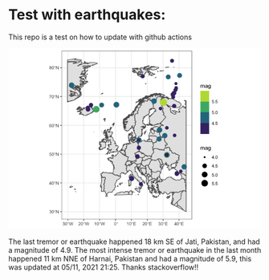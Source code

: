 <!-- README.md is generated from README.Rmd. Please edit that file -->

Test with earthquakes:
======================

This repo is a test on how to update with github actions

![](man/figures/README-unnamed-chunk-2-1.png)

The last tremor or earthquake happened 18 km SE of Jati, Pakistan, and
had a magnitude of 4.9. The most intense tremor or earthquake in the
last month happened 11 km NNE of Harnai, Pakistan and had a magnitude of
5.9, this was updated at 05/11, 2021 21:25. Thanks stackoverflow!!
